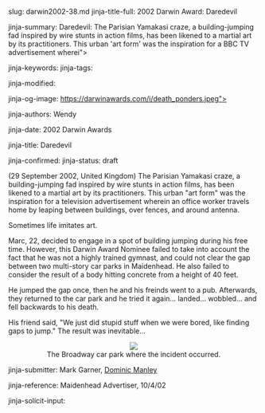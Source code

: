 slug: darwin2002-38.md
jinja-title-full: 2002 Darwin Award: Daredevil

jinja-summary: Daredevil: The Parisian Yamakasi craze, a building-jumping fad inspired by wire stunts in action films, has been likened to a martial art by its practitioners. This urban 'art form' was the inspiration for a BBC TV advertisement wherei">

jinja-keywords:
jinja-tags:

jinja-modified:

jinja-og-image: https://darwinawards.com/i/death_ponders.jpeg">

jinja-authors: Wendy

jinja-date: 2002 Darwin Awards


jinja-title: Daredevil


jinja-confirmed:
jinja-status: draft

<P>(29 September 2002, United Kingdom) The Parisian Yamakasi craze, a
building-jumping fad inspired by wire stunts in action films, has been
likened to a martial art by its practitioners.	This urban "art form" was
the inspiration for a television advertisement wherein an office worker
travels home by leaping between buildings, over fences, and around
antenna.

Sometimes life imitates art.

Marc, 22, decided to engage in a spot of building jumping during his
free time. However, this Darwin Award Nominee failed to take into account
the fact that he was not a highly trained gymnast, and could not clear the
gap between two multi-story car parks in Maidenhead. He also failed to
consider the result of a body hitting concrete from a height of 40
feet.

He jumped the gap once, then he and his freinds went to a pub. Afterwards,
they returned to the car park and he tried it again... landed... wobbled...
and fell backwards to his death.

His friend said, "We just did stupid stuff when we were bored, like finding
gaps to jump."	The result was inevitable...</P>

<!-- Marc Nicholson -->

<P align=center>
<IMG src="/i/darwin2002-38.jpg"><BR>
The Broadway car park where the incident occurred.
<P align=center>
<!--#include virtual="/inc/votebar_viewvoteonly" -->

jinja-submitter: Mark Garner, <A href="mailto:REMOVE-dominicm@city-and-guilds.co.uk">Dominic Manley</A>

jinja-reference: Maidenhead Advertiser, 10/4/02

jinja-solicit-input:



<!--#include file=nav_2002.html -->


